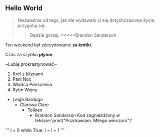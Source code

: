 ## Hello World 

>Niezależnie od tego, jak złe wydawało ci się dotychczasowe życie, przygotuj się.
>>Będzie gorzej.
<<<<<Brandon Sanderson

Ten weekend był zdecydowanie **za krótki**.

Czas za *szybko* ***płynie***.

~Lubię prokrastynować~

1. Król z bliznami
2. Pani Noc
3. Władca Pierścienia
4. Rytm Wojny

- Leigh Bardugo
	- Clarissa Clare
		- Tolkien
			- Brandon Sanderson
Kod zagnieżdżony w tekście:'print("Pozdrawiam. Miłego wieczoru")'
		
'''
l = 0
while True:
	l = l + 1
'''


